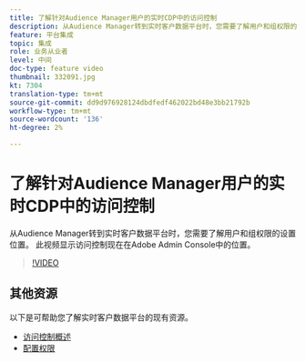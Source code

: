 ```yaml
---
title: 了解针对Audience Manager用户的实时CDP中的访问控制
description: 从Audience Manager转到实时客户数据平台时，您需要了解用户和组权限的设置位置。 此视频显示访问控制现在在Adobe Admin Console中的位置。
feature: 平台集成
topic: 集成
role: 业务从业者
level: 中间
doc-type: feature video
thumbnail: 332091.jpg
kt: 7304
translation-type: tm+mt
source-git-commit: dd9d976928124dbdfedf462022bd48e3bb21792b
workflow-type: tm+mt
source-wordcount: '136'
ht-degree: 2%

---
```



# 了解针对Audience Manager用户的实时CDP中的访问控制

从Audience Manager转到实时客户数据平台时，您需要了解用户和组权限的设置位置。 此视频显示访问控制现在在Adobe Admin Console中的位置。

>[!VIDEO](https://video.tv.adobe.com/v/332091/?quality=12&learn=on)

## 其他资源

以下是可帮助您了解实时客户数据平台的现有资源。

* [访问控制概述](https://experienceleague.adobe.com/docs/experience-platform/access-control/home.html?lang=en#access-control-hierarchy-and-workflow)
* [配置权限](https://experienceleague.adobe.com/docs/platform-learn/getting-started-for-data-architects-and-data-engineers/configure-permissions.html?lang=en)
